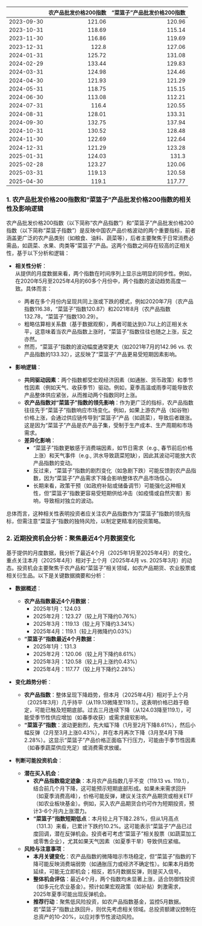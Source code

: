 |            |   农产品批发价格200指数 |   “菜篮子”产品批发价格200指数 |
|:-----------|------------------------:|------------------------------:|
| 2023-09-30 |                  121.06 |                        120.96 |
| 2023-10-31 |                  118.69 |                        115.14 |
| 2023-11-30 |                  116.86 |                        119.69 |
| 2023-12-31 |                  122.8  |                        127.06 |
| 2024-01-31 |                  125.72 |                        131.08 |
| 2024-02-29 |                  133.44 |                        129.83 |
| 2024-03-31 |                  124.98 |                        124.46 |
| 2024-04-30 |                  121.93 |                        121.29 |
| 2024-05-31 |                  118.75 |                        115.15 |
| 2024-06-30 |                  113.08 |                        112.21 |
| 2024-07-31 |                  116.4  |                        120.55 |
| 2024-08-31 |                  128.01 |                        133.31 |
| 2024-09-30 |                  132.75 |                        137.94 |
| 2024-10-31 |                  130.52 |                        128.48 |
| 2024-11-30 |                  122.69 |                        122.64 |
| 2024-12-31 |                  121.29 |                        123.28 |
| 2025-01-31 |                  124.03 |                        131.3  |
| 2025-02-28 |                  123.27 |                        120.06 |
| 2025-03-31 |                  119.13 |                        120.58 |
| 2025-04-30 |                  119.1  |                        117.77 |![图](MSCI_copper.png)

### 1. 农产品批发价格200指数和“菜篮子”产品批发价格200指数的相关性及影响逻辑

农产品批发价格200指数（以下简称“农产品指数”）和“菜篮子”产品批发价格200指数（以下简称“菜篮子指数”）是反映中国农产品价格波动的两个重要指标，前者涵盖更广泛的农产品类别（如粮食、油料、蔬菜等），后者主要聚焦于日常消费必需品，如蔬菜、水果、肉类等“菜篮子”产品。这两个指数之间存在较高的正相关性，基于以下分析和逻辑：

- **相关性分析**：  
  从提供的月度数据来看，两个指数在时间序列上显示出明显的同步性。例如，在2020年5月至2025年4月的60多个月份中，两个指数的波动趋势高度一致。具体而言：  
  - 两者在多个月份内呈现共同上涨或下跌的模式，例如2020年7月（农产品指数116.38，“菜篮子”指数120.87）和2021年8月（农产品指数132.78，“菜篮子”指数130.29）。  
  - 粗略估算相关系数（基于数据观察），两者可能达到0.7以上的正相关水平，这意味着当农产品指数上涨时，“菜篮子”指数往往也随之上涨，反之亦然。  
  - 然而，“菜篮子”指数的波动幅度通常更大（如2021年7月的142.96 vs. 农产品指数的133.32），这反映了“菜篮子”产品更易受短期因素影响。

- **影响逻辑**：  
  - **共同驱动因素**：两个指数都受宏观经济因素（如通胀、货币政策）和季节性因素（例如天气、收获季节）驱动。例如，夏季高温或雨季可能导致农产品整体供应紧张，从而推动两个指数同时上涨。  
  - **农产品指数对“菜篮子”指数的领先影响**：作为更广泛的指标，农产品指数往往先于“菜篮子”指数响应市场变化。例如，如果上游农产品（如谷物）价格上涨，会通过供应链传导到“菜篮子”产品（如蔬菜），导致后者跟涨。这是因为“菜篮子”产品是农产品子集，受制于生产成本、生产周期和市场需求。  
  - **差异化影响**：  
    - “菜篮子”指数更敏感于消费端因素，如节日需求（e.g., 春节前后价格上涨）和天气事件（e.g., 洪水导致蔬菜短缺），因此其波动可能放大农产品指数的变动。  
    - 反过来，“菜篮子”指数的剧烈变化（如急剧下跌）可能反馈到农产品指数，因为“菜篮子”产品需求下降会影响整体农产品市场信心。  
    - 长期来看，政策干预（如政府补贴或储备调节）可能强化这种相关性，但“菜篮子”指数更容易受短期供给冲击（如疫情或自然灾害）影响，导致相对独立的波动。  

总体而言，这种相关性表明投资者应关注农产品指数作为“菜篮子”指数的领先指标，但需注意“菜篮子”指数的独特风险，以制定更精准的投资策略。

### 2. 近期投资机会分析：聚焦最近4个月数据变化

基于提供的月度数据，我分析了最近4个月（2025年1月至2025年4月）的变化，重点关注本月（2025年4月）相对于上个月（2025年4月 vs. 2025年3月）的动态。投资机会主要聚焦于农产品和“菜篮子”相关领域，如农产品期货、农业股票或相关衍生品。以下是关键数据摘要和分析：

- **数据概述**：  
  - **农产品指数最近4个月数据**：  
    - 2025年1月：124.03  
    - 2025年2月：123.27（较上月下降约0.76%）  
    - 2025年3月：119.13（较上月下降约3.34%）  
    - 2025年4月：119.1（较上月微降约0.03%）  
  - **“菜篮子”指数最近4个月数据**：  
    - 2025年1月：131.3  
    - 2025年2月：120.06（较上月下降约8.61%）  
    - 2025年3月：120.58（较上月上涨约0.43%）  
    - 2025年4月：117.77（较上月下降约2.28%）  

- **变化趋势分析**：  
  - **农产品指数**：整体呈现下降趋势，但本月（2025年4月）相对于上个月（2025年3月）几乎持平（从119.13微降至119.1）。这表明价格已趋于稳定，可能已触及短期底部。过去三月连续下降（从124.03降至119.1），可能受季节性供应增加（如春季收获）或需求疲软影响。  
  - **“菜篮子”指数**：波动更剧烈，先大幅下降（1月至2月下降8.61%），然后小幅反弹（2月至3月上涨0.43%），并在本月再次下降（3月至4月下降2.28%）。这显示“菜篮子”产品价格正面临下行压力，可能由于季节性因素（如春季蔬菜供应充足）或消费需求放缓。  

- **判断可能投资机会**：  
  - **潜在买入机会**：  
    - **农产品指数稳定迹象**：本月农产品指数几乎不变（119.13 vs. 119.1），结合前几个月下降，这可能预示短期底部形成。如果未来需求回升（如夏季消费高峰），价格可能反弹，建议关注农产品期货或相关ETF（如农业板块基金）。例如，买入农产品期货合约可作为短期投资，预计3-6个月内上涨潜力。  
    - **“菜篮子”指数短期低点**：本月较上月下降2.28%，但从1月高点（131.3）来看，已累计下跌约10.2%。这可能表示“菜篮子”产品已过度回调，潜在反弹机会。投资者可考虑“菜篮子”相关股票（如蔬菜加工或零售企业），尤其如果天气因素（如夏季干旱）导致供应紧缩。  
  - **风险与注意事项**：  
    - **本月关键变化**：农产品指数的微降暗示市场稳定，但“菜篮子”指数的下降可能反映消费端弱势（如通胀压力或经济不确定性）。如果本月趋势延续，可能无立即机会；相反，若5月数据反弹，则是买入信号。  
    - **整体机会评估**：最近4个月，两个指数均未显著上涨，适合防御性投资（如多元化农业基金）。预计如果宏观政策（如补贴）刺激需求，2025年夏季可能出现反弹机会。  
    - **推荐行动**：聚焦低风险投资，如农产品指数基金，监控5月数据。若“菜篮子”指数止跌回升，则优先考虑相关领域。总投资额建议控制在总资产的10-20%，以应对季节性波动风险。